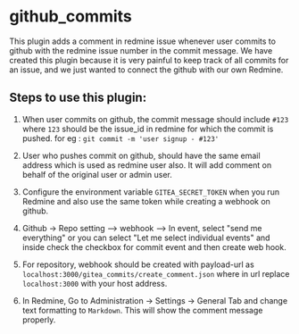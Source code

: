 # github_commits

This plugin adds a comment in redmine issue whenever user commits to github with the redmine issue number in the commit message. We have created this plugin because it is very painful to keep track of all commits for an issue, and we just wanted to connect the github with our own Redmine. 

## Steps to use this plugin:

1. When user commits on github, the commit message should include `#123` where `123` should be the issue_id in redmine for which the commit is pushed. for eg : `git commit -m 'user signup - #123'`

2. User who pushes commit on github, should have the same email address which is used as redmine user also. It will add comment on behalf of the original user or admin user.

3. Configure the environment variable `GITEA_SECRET_TOKEN` when you run Redmine and also use the same token while creating a webhook on github.

4. Github -> Repo setting –> webhook –> In event, select "send me everything" or you can select "Let me select individual events" and inside check the checkbox for commit event and then create web hook.

5. For repository, webhook should be created with payload-url as `localhost:3000/gitea_commits/create_comment.json` where in url replace `localhost:3000` with your host address.

6. In Redmine, Go to Administration -> Settings -> General Tab and change text formatting to `Markdown`. This will show the comment message properly.
